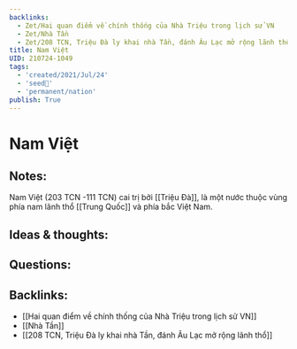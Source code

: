 ```yaml
---
backlinks:
  - Zet/Hai quan điểm về chính thống của Nhà Triệu trong lịch sử VN
  - Zet/Nhà Tần
  - Zet/208 TCN, Triệu Đà ly khai nhà Tần, đánh Âu Lạc mở rộng lãnh thổ
title: Nam Việt
UID: 210724-1049
tags:
  - 'created/2021/Jul/24'
  - 'seed🥜'
  - 'permanent/nation'
publish: True
---
```

# Nam Việt

## Notes:
Nam Việt (203 TCN -111 TCN) cai trị bởi [[Triệu Đà]], là một nước thuộc vùng phía nam lãnh thổ [[Trung Quốc]] và phía bắc Việt Nam.

## Ideas & thoughts:

## Questions:


## Backlinks:
- [[Hai quan điểm về chính thống của Nhà Triệu trong lịch sử VN]]
- [[Nhà Tần]]
- [[208 TCN, Triệu Đà ly khai nhà Tần, đánh Âu Lạc mở rộng lãnh thổ]]
